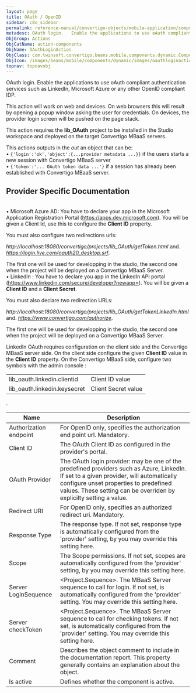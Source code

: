 ```yaml
---
layout: page
title: OAuth / OpenID
sidebar: c8o_sidebar
permalink: reference-manual/convertigo-objects/mobile-application/components/action-components/oauth-openid/
metadesc: OAuth login.   Enable the applications to use oAuth compliant authentication services such as LinkedIn, Microsoft Azure or any other OpenID compliant 
ObjGroup: Actions
ObjCatName: action-components
ObjName: OAuthLoginAction
ObjClass: com.twinsoft.convertigo.beans.mobile.components.dynamic.ComponentManager$1
ObjIcon: /images/beans/mobile/components/dynamic/images/oauthloginaction_color_32x32.png
topnav: topnavobj
---
```

OAuth login. 
 Enable the applications to use oAuth compliant authentication services such as LinkedIn, Microsoft Azure or any other OpenID compliant IDP.

This action will work on web and devices. On web browsers this will result by opening a popup window asking the user for credentials. On devices, the provider login screen will be pushed on the page stack.

This action requires the <b>lib_OAuth</b> project to be installed in the Studio workspace and deployed on the target Convertigo MBaaS servers.

This actions outputs in the <i>out</i> an object that can be:<br> • <code>{'login':'ok','object':{...provider metadata ...}}</code> if the users starts a new session with Convertigo MBaaS server<br> • <code>{'token':'... OAuth token data ...'}</code> if a session has already been established with Convertigo MBaaS server.

<h2>Provider Specific Documentation</h2><br> • Microsoft Azure AD: You have to declare your app in the Microsoft Application Registration Portal (<a href='https://apps.dev.microsoft.com' target='_blank'>https://apps.dev.microsoft.com</a>). You will be given a Client Id, use this to configure the <b>Client ID</b> property.

You must also configure two redirections urls:

 <i>http://localhost:18080/convertigo/projects/lib_OAuth/getToken.html</i> and.
 <i>https://login.live.com/oauth20_desktop.srf</i>.

The first one will be used for developping in the studio, the second one when the project will be deployed on a Convertigo MBaaS Server.
<br> • LinkedIn : You have to declare you app in the LinkedIn API portal (<a href='https://www.linkedin.com/secure/developer?newapp=' target='_blank'>https://www.linkedin.com/secure/developer?newapp=</a>). You will be given a <b>Client ID</b> and a <b>Client Secret</b>.

You must also declare two redirection URLs:

<i>http://localhost:18080/convertigo/projects/lib_OAuth/getTokenLinkedIn.html</i> and.
<i>https://www.convertigo.com/authorize</i>.

The first one will be used for developping in the studio, the second one when the project will be deployed on a Convertigo MBaaS Server.

LinkedIn OAuth requires configuration on the client side and the Convertigo MBaaS server side. On the client side configure the given <b>Client ID</b> value in the <b>Client ID</b> property. On the Convertigo MBaaS side,  configure two symbols with the admin console :<table><tr><td>lib_oauth.linkedin.clientid</td><td>Client ID value</td></tr><tr><td>lib_oauth.linkedin.keysecret</td><td>Client Secret value</td></tr></table>.

Name | Description 
--- | ---
Authorization endpoint | For OpenID only, specifies the authorization end point url. Mandatory.
Client ID | The OAuth Client ID as configured in the provider's portal.
OAuth Provider | The OAuth login provider: may be one of the predefined providers such as Azure, LinkedIn. If set to a given provider, will automatically configure unset properties to predefined values. These setting can be overriden by explicilty setting a value.
Redirect URI | For OpenID only, specifies an authorized redirect uri. Mandatory.
Response Type | The response type. If not set, response type is automatically configured from the 'provider' setting, by you may override this setting here.
Scope | The Scope permissions. If not set, scopes are automatically configured from the 'provider' setting, by you may override this setting here.
Server LoginSequence | &lt;Project.Sequence&gt;. The MBaaS Server sequence to call for login. If not set, is automatically configured from the 'provider' setting. You may override this setting here.
Server checkToken | &lt;Project.Sequence&gt;. The MBaaS Server sequence to call for checking tokens. If not set, is automatically configured from the 'provider' setting. You may override this setting here.
Comment | Describes the object comment to include in the documentation report.  This property generally contains an explanation about the object. 
Is active | Defines whether the component is active. 

